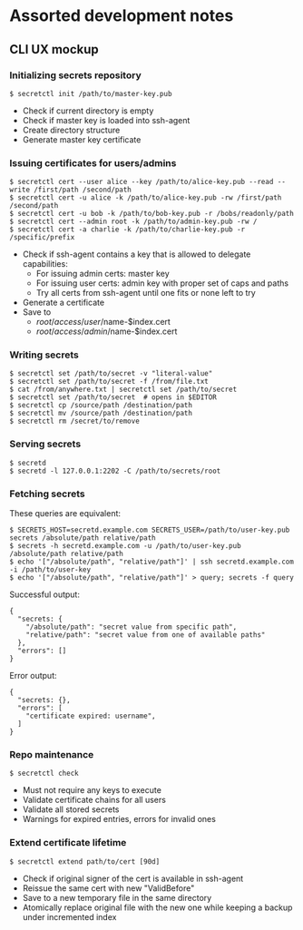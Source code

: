# Assorted development notes

## CLI UX mockup

### Initializing secrets repository

```console
$ secretctl init /path/to/master-key.pub
```

- Check if current directory is empty
- Check if master key is loaded into ssh-agent
- Create directory structure
- Generate master key certificate


### Issuing certificates for users/admins

```console
$ secretctl cert --user alice --key /path/to/alice-key.pub --read --write /first/path /second/path
$ secretctl cert -u alice -k /path/to/alice-key.pub -rw /first/path /second/path
$ secretctl cert -u bob -k /path/to/bob-key.pub -r /bobs/readonly/path
$ secretctl cert --admin root -k /path/to/admin-key.pub -rw /
$ secretctl cert -a charlie -k /path/to/charlie-key.pub -r /specific/prefix
```

- Check if ssh-agent contains a key that is allowed to delegate capabilities:
    - For issuing admin certs: master key
    - For issuing user certs: admin key with proper set of caps and paths
    - Try all certs from ssh-agent until one fits or none left to try
- Generate a certificate
- Save to
    - $root/access/user/$name-$index.cert
    - $root/access/admin/$name-$index.cert


### Writing secrets

```console
$ secretctl set /path/to/secret -v "literal-value"
$ secretctl set /path/to/secret -f /from/file.txt
$ cat /from/anywhere.txt | secretctl set /path/to/secret
$ secretctl set /path/to/secret  # opens in $EDITOR
$ secretctl cp /source/path /destination/path
$ secretctl mv /source/path /destination/path
$ secretctl rm /secret/to/remove
```


### Serving secrets

```console
$ secretd
$ secretd -l 127.0.0.1:2202 -C /path/to/secrets/root
```


### Fetching secrets

These queries are equivalent:

```console
$ SECRETS_HOST=secretd.example.com SECRETS_USER=/path/to/user-key.pub secrets /absolute/path relative/path
$ secrets -h secretd.example.com -u /path/to/user-key.pub /absolute/path relative/path
$ echo '["/absolute/path", "relative/path"]' | ssh secretd.example.com -i /path/to/user-key
$ echo '["/absolute/path", "relative/path"]' > query; secrets -f query
```

Successful output:

```
{
  "secrets: {
    "/absolute/path": "secret value from specific path",
    "relative/path": "secret value from one of available paths"
  },
  "errors": []
}
```

Error output:

```
{
  "secrets: {},
  "errors": [
    "certificate expired: username",
  ]
}
```


### Repo maintenance

```console
$ secretctl check
```

- Must not require any keys to execute
- Validate certificate chains for all users
- Validate all stored secrets
- Warnings for expired entries, errors for invalid ones


### Extend certificate lifetime

```
$ secretctl extend path/to/cert [90d]
```

- Check if original signer of the cert is available in ssh-agent
- Reissue the same cert with new "ValidBefore"
- Save to a new temporary file in the same directory
- Atomically replace original file with the new one while keeping a backup
  under incremented index

